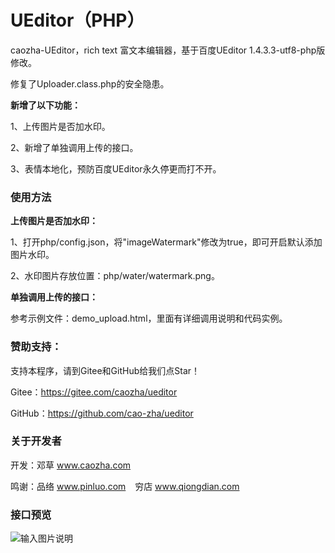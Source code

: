 # UEditor（PHP）

caozha-UEditor，rich text 富文本编辑器，基于百度UEditor 1.4.3.3-utf8-php版修改。

修复了Uploader.class.php的安全隐患。

 **新增了以下功能：**

1、上传图片是否加水印。

2、新增了单独调用上传的接口。

3、表情本地化，预防百度UEditor永久停更而打不开。


### 使用方法

 **上传图片是否加水印：** 

1、打开php/config.json，将"imageWatermark"修改为true，即可开启默认添加图片水印。

2、水印图片存放位置：php/water/watermark.png。


 **单独调用上传的接口：** 

参考示例文件：demo_upload.html，里面有详细调用说明和代码实例。


### 赞助支持：

支持本程序，请到Gitee和GitHub给我们点Star！

Gitee：https://gitee.com/caozha/ueditor

GitHub：https://github.com/cao-zha/ueditor

### 关于开发者

开发：邓草 www.caozha.com

鸣谢：品络 www.pinluo.com  &ensp;  穷店 www.qiongdian.com


### 接口预览

![输入图片说明](https://images.gitee.com/uploads/images/2020/0511/210952_13094c16_7397417.png "调用上传接口")



